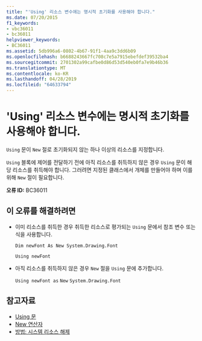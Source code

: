 ```yaml
---
title: "'Using' 리소스 변수에는 명시적 초기화를 사용해야 합니다."
ms.date: 07/20/2015
f1_keywords:
- vbc36011
- bc36011
helpviewer_keywords:
- BC36011
ms.assetid: 5db996a6-0802-4b67-91f1-4aa9c3dd6b09
ms.openlocfilehash: b6688243667fc708c7e5a7915ebefdef39532ba4
ms.sourcegitcommit: 2701302a99cafbe0d86d53d540eb0fa7e9b46b36
ms.translationtype: MT
ms.contentlocale: ko-KR
ms.lasthandoff: 04/28/2019
ms.locfileid: "64633794"
---
```

# <a name="using-resource-variable-must-have-an-explicit-initialization"></a>'Using' 리소스 변수에는 명시적 초기화를 사용해야 합니다.
`Using` 문이 `New` 절로 초기화되지 않는 하나 이상의 리소스를 지정합니다.  
  
 `Using` 블록에 제어를 전달하기 전에 아직 리소스를 취득하지 않은 경우 `Using` 문이 해당 리소스를 취득해야 합니다. 그러려면 지정된 클래스에서 개체를 만들어야 하며 이를 위해 `New` 절이 필요합니다.  
  
 **오류 ID:** BC36011  
  
## <a name="to-correct-this-error"></a>이 오류를 해결하려면  
  
- 이미 리소스를 취득한 경우 취득한 리소스로 평가되는 `Using` 문에서 참조 변수 또는 식을 사용합니다.  
  
     `Dim newFont As New System.Drawing.Font`  
  
     `Using newFont`  
  
- 아직 리소스를 취득하지 않은 경우 `New` 절을 `Using` 문에 추가합니다.  
  
     `Using newFont as`   `New`   `System.Drawing.Font`  
  
## <a name="see-also"></a>참고자료

- [Using 문](../../visual-basic/language-reference/statements/using-statement.md)
- [New 연산자](../../visual-basic/language-reference/operators/new-operator.md)
- [방법: 시스템 리소스 해제](../../visual-basic/programming-guide/language-features/control-flow/how-to-dispose-of-a-system-resource.md)
